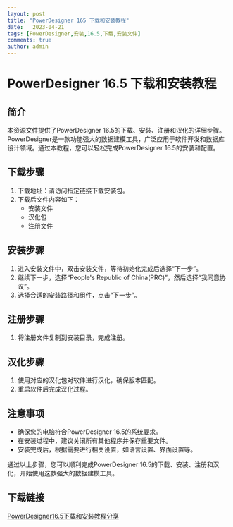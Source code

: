 ```yaml
---
layout: post
title: "PowerDesigner 165 下载和安装教程"
date:   2023-04-21
tags: [PowerDesigner,安装,16.5,下载,安装文件]
comments: true
author: admin
---
```

# PowerDesigner 16.5 下载和安装教程

## 简介
本资源文件提供了PowerDesigner 16.5的下载、安装、注册和汉化的详细步骤。PowerDesigner是一款功能强大的数据建模工具，广泛应用于软件开发和数据库设计领域。通过本教程，您可以轻松完成PowerDesigner 16.5的安装和配置。

## 下载步骤
1. 下载地址：请访问指定链接下载安装包。
2. 下载后文件内容如下：
   - 安装文件
   - 汉化包
   - 注册文件

## 安装步骤
1. 进入安装文件中，双击安装文件，等待初始化完成后选择“下一步”。
2. 继续下一步，选择“People's Republic of China(PRC)”，然后选择“我同意协议”。
3. 选择合适的安装路径和组件，点击“下一步”。

## 注册步骤
1. 将注册文件复制到安装目录，完成注册。

## 汉化步骤
1. 使用对应的汉化包对软件进行汉化，确保版本匹配。
2. 重启软件后完成汉化过程。

## 注意事项
- 确保您的电脑符合PowerDesigner 16.5的系统要求。
- 在安装过程中，建议关闭所有其他程序并保存重要文件。
- 安装完成后，根据需要进行相关设置，如语言设置、界面设置等。

通过以上步骤，您可以顺利完成PowerDesigner 16.5的下载、安装、注册和汉化，开始使用这款强大的数据建模工具。

## 下载链接

[PowerDesigner16.5下载和安装教程分享](https://pan.quark.cn/s/a376346f4213)